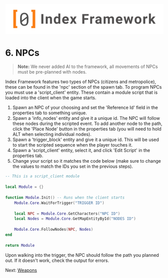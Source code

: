 ![Index Framework Banner](../images/ifw/banner.png)
# 6. NPCs

> **Note:** We never added AI to the framework, all movements of NPCs must be pre-planned with nodes.

Index Framework features two types of NPCs (citizens and metropolice), these can be found in the 'npc' section of the spawn tab. To program NPCs you must use a 'script_client' entity. These contain a module script that is loaded into the client when the game starts.

1. Spawn an NPC of your choosing and set the 'Reference Id' field in the properties tab to something unique.
2. Spawn a 'info_nodes' entity and give it a unique id. The NPC will follow these nodes during the scripted event. To add another node to the path, click the 'Place Node' button in the properties tab (you will need to hold ALT when selecting individual nodes).
3. Spawn a 'trigger_block' entity and give it a unique id. This will be used to start the scripted sequence when the player touches it.
4. Spawn a 'script_client' entity, select it, and click 'Edit Script' in the properties tab.
5. Change your script so it matches the code below (make sure to change the values to match the IDs you set in the previous steps).

```lua
-- This is a script_client module

local Module = {}

function Module.Init() -- Runs when the client starts
    Module.Core.WaitForTrigger("TRIGGER ID")

    local NPC = Module.Core.GetCharacters("NPC ID")
    local Nodes = Module.Core.GetMapEntityById("NODES ID")

    Module.Core.FollowNodes(NPC, Nodes)
end

return Module
```

Upon walking into the trigger, the NPC should follow the path you planned out. If it doesn't work, check the output for errors.

Next: [Weapons](/ifw/7_weapons)